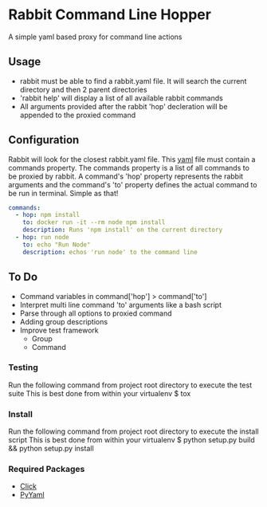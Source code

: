 # Rabbit Command Line Hopper
A simple yaml based proxy for command line actions

## Usage
- rabbit must be able to find a rabbit.yaml file. It will search the current directory and then 2 parent directories
- 'rabbit help' will display a list of all available rabbit commands
- All arguments provided after the rabbit 'hop' decleration will be appended to the proxied command

## Configuration
Rabbit will look for the closest rabbit.yaml file. This [yaml](http://docs.ansible.com/YAMLSyntax.html) file must contain a commands property. The commands property is a list of all commands to be proxied by rabbit. A command's 'hop' property represents the rabbit arguments and the command's 'to' property defines the actual command to be run in terminal. Simple as that!

```yaml
commands:
  - hop: npm install
    to: docker run -it --rm node npm install
    description: Runs 'npm install' on the current directory
  - hop: run node
    to: echo "Run Node"
    description: echos 'run node' to the command line
```

## To Do
- Command variables in command['hop'] > command['to']
- Interpret multi line command 'to' arguments like a bash script
- Parse through all options to proxied command
- Adding group descriptions
- Improve test framework
  - Group
  - Command


### Testing
Run the following command from project root directory to execute the test suite
This is best done from within your virtualenv
  $ tox

### Install
Run the following command from project root directory to execute the install script
This is best done from within your virtualenv
  $  python setup.py build && python setup.py install

### Required Packages
- [Click](http://pyyaml.org/)
- [PyYaml](http://click.pocoo.org/)


